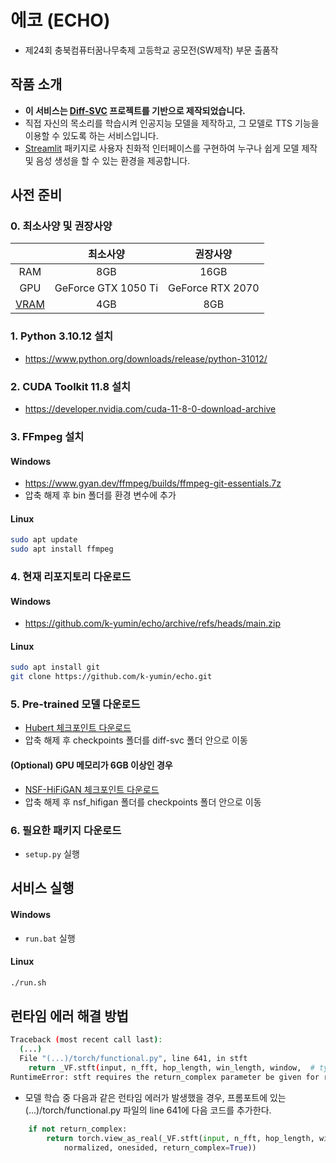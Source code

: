 # 에코 (ECHO)
- 제24회 충북컴퓨터꿈나무축제 고등학교 공모전(SW제작) 부문 출품작

## 작품 소개
- **이 서비스는 [Diff-SVC](https://github.com/prophesier/diff-svc) 프로젝트를 기반으로 제작되었습니다.**
- 직접 자신의 목소리를 학습시켜 인공지능 모델을 제작하고, 그 모델로 TTS 기능을 이용할 수 있도록 하는 서비스입니다.
- [Streamlit](https://streamlit.io/) 패키지로 사용자 친화적 인터페이스를 구현하여 누구나 쉽게 모델 제작 및 음성 생성을 할 수 있는 환경을 제공합니다.

## 사전 준비

### 0. 최소사양 및 권장사양
||최소사양|권장사양|
|:-:|:-:|:-:|
|RAM|8GB|16GB|
|GPU|GeForce GTX 1050 Ti|GeForce RTX 2070|
|[VRAM](https://en.wikipedia.org/wiki/Video_random-access_memory)|4GB|8GB|

### 1. Python 3.10.12 설치
 - https://www.python.org/downloads/release/python-31012/

### 2. CUDA Toolkit 11.8 설치
 - https://developer.nvidia.com/cuda-11-8-0-download-archive

### 3. FFmpeg 설치

#### Windows
  - https://www.gyan.dev/ffmpeg/builds/ffmpeg-git-essentials.7z
  - 압축 해제 후 bin 폴더를 환경 변수에 추가

#### Linux
```bash
sudo apt update
sudo apt install ffmpeg
```

### 4. 현재 리포지토리 다운로드

#### Windows
 - https://github.com/k-yumin/echo/archive/refs/heads/main.zip

#### Linux
```bash
sudo apt install git
git clone https://github.com/k-yumin/echo.git
```

### 5. Pre-trained 모델 다운로드
 - [Hubert 체크포인트 다운로드](https://mega.nz/folder/AstwSTjC#GfRANHw8AuuNnveTEVcHdg)
 - 압축 해제 후 checkpoints 폴더를 diff-svc 폴더 안으로 이동

#### (Optional) GPU 메모리가 6GB 이상인 경우
 - [NSF-HiFiGAN 체크포인트 다운로드](https://github.com/MLo7Ghinsan/MLo7_Diff-SVC_models/releases/download/diff-svc-necessary-checkpoints/nsf_hifigan.zip)
 - 압축 해제 후 nsf_hifigan 폴더를 checkpoints 폴더 안으로 이동

### 6. 필요한 패키지 다운로드
 - ```setup.py``` 실행

## 서비스 실행

#### Windows
 - ```run.bat``` 실행

#### Linux
```bash
./run.sh
```

## 런타임 에러 해결 방법
```bash
Traceback (most recent call last):
  (...)
  File "(...)/torch/functional.py", line 641, in stft
    return _VF.stft(input, n_fft, hop_length, win_length, window,  # type: ignore[attr-defined]
RuntimeError: stft requires the return_complex parameter be given for real inputs, and will further require that return_complex=True in a future PyTorch release.
```
 - 모델 학습 중 다음과 같은 런타임 에러가 발생했을 경우, 프롬포트에 있는 (...)/torch/functional.py 파일의 line 641에 다음 코드를 추가한다.
```python
    if not return_complex:
        return torch.view_as_real(_VF.stft(input, n_fft, hop_length, win_length, window,  # type: ignore[attr-defined]
            normalized, onesided, return_complex=True))
```
